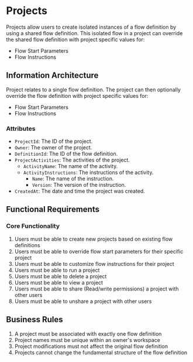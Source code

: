 # Projects

Projects allow users to create isolated instances of a flow definition by using a shared flow definition. This isolated flow in a project can override the shared flow definition with project specific values for:

- Flow Start Parameters
- Flow Instructions

## Information Architecture

Project relates to a single flow definition. The project can then optionally override the flow definition with project specific values for:

- Flow Start Parameters
- Flow Instructions

### Attributes

- `ProjectId`: The ID of the project.
- `Owner`: The owner of the project.
- `DefinitionId`: The ID of the flow definition.
- `ProjectActivities`: The activities of the project.
  - `ActivityName`: The name of the activity.
  - `ActivityInstructions`: The instructions of the activity.
    - `Name`: The name of the instruction.
    - `Version`: The version of the instruction.
- `CreatedAt`: The date and time the project was created.

## Functional Requirements

### Core Functionality

1. Users must be able to create new projects based on existing flow definitions
2. Users must be able to override flow start parameters for their specific project
3. Users must be able to customize flow instructions for their project
4. Users must be able to run a project
5. Users must be able to delete a project
6. Users must be able to view a project
7. Users must be able to share (Read/write permissions) a project with other users
8. Users must be able to unshare a project with other users

## Business Rules

1. A project must be associated with exactly one flow definition
2. Project names must be unique within an owner's workspace
3. Project modifications must not affect the original flow definition
4. Projects cannot change the fundamental structure of the flow definition

